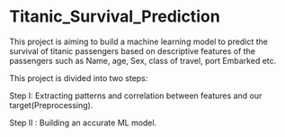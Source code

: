# Titanic_Survival_Prediction

This project is aiming to build a machine learning model to predict the survival of titanic passengers based on descriptive features of the passengers such as Name, age, Sex, class of travel, port Embarked etc.

This project is divided into two steps:

Step I: Extracting patterns and correlation between features and our target(Preprocessing).

Step II : Building an accurate ML model.
